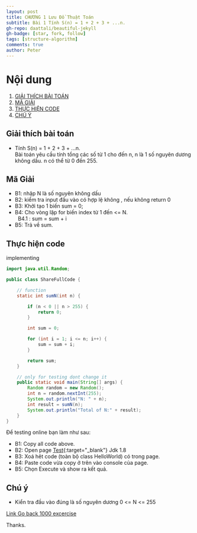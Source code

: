 ```yaml
---
layout: post
title: CHƯƠNG 1 Lưu Đồ Thuật Toán
subtitle: Bài 1 Tính S(n) = 1 + 2 + 3 + ...n.
gh-repo: daattali/beautiful-jekyll
gh-badge: [star, fork, follow]
tags: [structure-algorithm]
comments: true
author: Peter
---
```


# Nội dung
1. [GIẢI THÍCH BÀI TOÁN](#giải-thích-bài-toán)
2. [MÃ GIẢI](#mã-Giải)
3. [THỰC HIỆN CODE](#thực-hiện-code)
4. [CHÚ Ý](#chú-ý)


##  Giải thích bài toán
+ Tính S(n) = 1 + 2 + 3 + ...n.  
Bài toán yêu cầu tính tổng các số từ 1 cho đến n, n là 1 số nguyên dương không dấu. 
n có thể từ 0 đến 255.  


## Mã Giải
+ B1: nhập N là số nguyên không dấu
+ B2: kiểm tra input đầu vào có hợp lệ không , nếu không return 0
+ B3: Khởi tạo 1 biến sum = 0;
+ B4: Cho vòng lặp for biến index từ 1 đến <= N.  
&nbsp;&nbsp;B4.1 : sum = sum + i 
+ B5: Trả về sum.


## Thực hiện code 

implementing  

```java
import java.util.Random;

public class ShareFullCode {

    // function 
    static int sumN(int n) {

        if (n < 0 || n > 255) {
            return 0;
        }

        int sum = 0;

        for (int i = 1; i <= n; i++) {
            sum = sum + i;
        }

        return sum;
    }

    // only for testing dont change it
    public static void main(String[] args) {
        Random random = new Random();
        int n = random.nextInt(255);
        System.out.println("N: " + n);
        int result = sumN(n);
        System.out.println("Total of N:" + result);
    }
}
```
Để testing online bạn làm như sau: 
+ B1: Copy all code above.
+ B2: Open page [Test](https://www.tutorialspoint.com/compile_java_online.php){:target="_blank"} Jdk 1.8
+ B3: Xoá hêt code (toàn bộ class HelloWorld) có trong page. 
+ B4: Paste code vừa copy ở trên vào console của page. 
+ B5: Chọn Execute và show ra kết quả.



## Chú ý
+ Kiển tra đầu vào đúng là số nguyên dương 0 <= N <= 255


[Link Go back 1000 excercise](https://nguyenthinhit996.github.io/blog/2021-11-17-1000-exercise/)
  
Thanks.